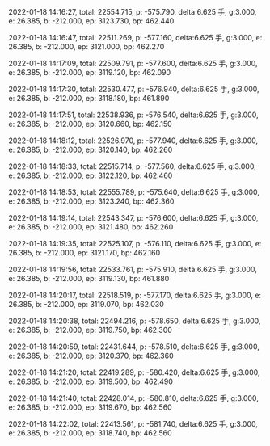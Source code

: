 2022-01-18 14:16:27, total: 22554.715, p: -575.790, delta:6.625 手, g:3.000, e: 26.385, b: -212.000, ep: 3123.730, bp: 462.440

2022-01-18 14:16:47, total: 22511.269, p: -577.160, delta:6.625 手, g:3.000, e: 26.385, b: -212.000, ep: 3121.000, bp: 462.270

2022-01-18 14:17:09, total: 22509.791, p: -577.600, delta:6.625 手, g:3.000, e: 26.385, b: -212.000, ep: 3119.120, bp: 462.090

2022-01-18 14:17:30, total: 22530.477, p: -576.940, delta:6.625 手, g:3.000, e: 26.385, b: -212.000, ep: 3118.180, bp: 461.890

2022-01-18 14:17:51, total: 22538.936, p: -576.540, delta:6.625 手, g:3.000, e: 26.385, b: -212.000, ep: 3120.660, bp: 462.150

2022-01-18 14:18:12, total: 22526.970, p: -577.940, delta:6.625 手, g:3.000, e: 26.385, b: -212.000, ep: 3120.140, bp: 462.260

2022-01-18 14:18:33, total: 22515.714, p: -577.560, delta:6.625 手, g:3.000, e: 26.385, b: -212.000, ep: 3122.120, bp: 462.460

2022-01-18 14:18:53, total: 22555.789, p: -575.640, delta:6.625 手, g:3.000, e: 26.385, b: -212.000, ep: 3123.240, bp: 462.360

2022-01-18 14:19:14, total: 22543.347, p: -576.600, delta:6.625 手, g:3.000, e: 26.385, b: -212.000, ep: 3121.480, bp: 462.260

2022-01-18 14:19:35, total: 22525.107, p: -576.110, delta:6.625 手, g:3.000, e: 26.385, b: -212.000, ep: 3121.170, bp: 462.160

2022-01-18 14:19:56, total: 22533.761, p: -575.910, delta:6.625 手, g:3.000, e: 26.385, b: -212.000, ep: 3119.130, bp: 461.880

2022-01-18 14:20:17, total: 22518.519, p: -577.170, delta:6.625 手, g:3.000, e: 26.385, b: -212.000, ep: 3119.070, bp: 462.030

2022-01-18 14:20:38, total: 22494.216, p: -578.650, delta:6.625 手, g:3.000, e: 26.385, b: -212.000, ep: 3119.750, bp: 462.300

2022-01-18 14:20:59, total: 22431.644, p: -578.510, delta:6.625 手, g:3.000, e: 26.385, b: -212.000, ep: 3120.370, bp: 462.360

2022-01-18 14:21:20, total: 22419.289, p: -580.420, delta:6.625 手, g:3.000, e: 26.385, b: -212.000, ep: 3119.500, bp: 462.490

2022-01-18 14:21:40, total: 22428.014, p: -580.810, delta:6.625 手, g:3.000, e: 26.385, b: -212.000, ep: 3119.670, bp: 462.560

2022-01-18 14:22:02, total: 22413.561, p: -581.740, delta:6.625 手, g:3.000, e: 26.385, b: -212.000, ep: 3118.740, bp: 462.560